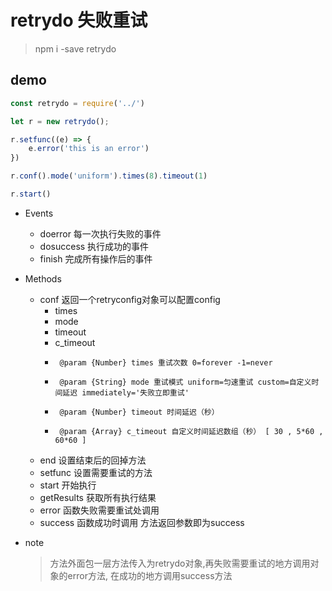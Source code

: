# retrydo 失败重试

> npm i -save retrydo


## demo
```javascript
const retrydo = require('../')

let r = new retrydo();

r.setfunc((e) => {
    e.error('this is an error')
})

r.conf().mode('uniform').times(8).timeout(1)

r.start()
```

- Events
    - doerror 每一次执行失败的事件
    - dosuccess 执行成功的事件
    - finish 完成所有操作后的事件

- Methods
    - conf 返回一个retryconfig对象可以配置config
        - times
        - mode
        - timeout
        - c_timeout
        *      @param {Number} times 重试次数 0=forever -1=never
        *      @param {String} mode 重试模式 uniform=匀速重试 custom=自定义时间延迟 immediately='失败立即重试'
        *      @param {Number} timeout 时间延迟（秒）
        *      @param {Array} c_timeout 自定义时间延迟数组（秒） [ 30 , 5*60 , 60*60 ]
    - end 设置结束后的回掉方法
    - setfunc 设置需要重试的方法
    - start 开始执行
    - getResults 获取所有执行结果
    - error 函数失败需要重试处调用
    - success 函数成功时调用 方法返回参数即为success

- note
    > 方法外面包一层方法传入为retrydo对象,再失败需要重试的地方调用对象的error方法,
    在成功的地方调用success方法


     